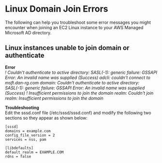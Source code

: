 # Linux Domain Join Errors<a name="ms_ad_troubleshooting_join_linux"></a>

The following can help you troubleshoot some error messages you might encounter when joining an EC2 Linux instance to your AWS Managed Microsoft AD directory\.

## Linux instances unable to join domain or authenticate<a name="unabletojoin"></a>

**Error**  
*\! Couldn't authenticate to active directory: SASL\(\-1\): generic failure: GSSAPI Error: An invalid name was supplied \(Success\) adcli: couldn't connect to msft\.dan\-rg\.com domain: Couldn't authenticate to active directory: SASL\(\-1\): generic failure: GSSAPI Error: An invalid name was supplied \(Success\) \! Insufficient permissions to join the domain realm: Couldn't join realm: Insufficient permissions to join the domain*

**Troubleshooting**  
Edit the sssd\.conf file \(/etc/sssd/sssd\.conf\) and modify the following two sections so they appear as shown below:  

```
[sssd] 
domains = example.com 
config_file_version = 2 
services = nss, pam 
          
[libdefaults]
default_realm = EXAMPLE.COM
rdns = false
```